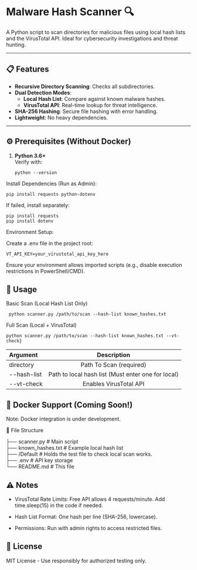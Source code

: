 # Malware Hash Scanner 🔍

A Python script to scan directories for malicious files using local hash lists and the VirusTotal API. Ideal for cybersecurity investigations and threat hunting.

---

## 📋 Features
- **Recursive Directory Scanning**: Checks all subdirectories.
- **Dual Detection Modes**:
  - **Local Hash List**: Compare against known malware hashes.
  - **VirusTotal API**: Real-time lookup for threat intelligence.
- **SHA-256 Hashing**: Secure file hashing with error handling.
- **Lightweight**: No heavy dependencies.

---

## ⚙️ Prerequisites (Without Docker)
1. **Python 3.6+**  
   Verify with:  
   ```
   python --version
  Install Dependencies (Run as Admin):

    pip install requests python-dotenv

  If failed, install separately:
    
    

    pip install requests
    pip install dotenv

  Environment Setup:

  Create a .env file in the project root:
        
   

    VT_API_KEY=your_virustotal_api_key_here

  Ensure your environment allows imported scripts (e.g., disable execution restrictions in PowerShell/CMD).

## 🚀 Usage
Basic Scan (Local Hash List Only)

```
 python scanner.py /path/to/scan --hash-list known_hashes.txt
```

Full Scan (Local + VirusTotal)

```
python scanner.py /path/to/scan --hash-list known_hashes.txt --vt-check}
```

| Argument      | Description 
| :---        |    :----:   
| directory      | Path To Scan (required)      
| --hash-list    | Path to local hash list (Must enter one for local)
| --vt-check     | Enables VirusTotal API


## 🐋 Docker Support (Coming Soon!)

Note: Docker integration is under development.

📂 File Structure


├── scanner.py             # Main script  
├── known_hashes.txt       # Example local hash list  
├── /Default               # Holds the test file to check local scan works.  
├── .env                   # API key storage  
└── README.md              # This file  

## ⚠️ Notes

  * VirusTotal Rate Limits: Free API allows 4 requests/minute. Add time.sleep(15) in the code if needed.

  * Hash List Format: One hash per line (SHA-256, lowercase).

  * Permissions: Run with admin rights to access restricted files.


## 📜 License

MIT License - Use responsibly for authorized testing only.
